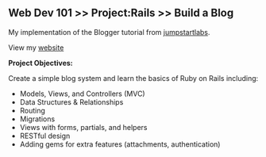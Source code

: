 ## Web Dev 101 >> Project:Rails >> Build a Blog

My implementation of the Blogger tutorial from [jumpstartlabs](http://tutorials.jumpstartlab.com/projects/blogger.html#blogger-2).

View my [website](http://pure-meadow-9674.herokuapp.com/)

**Project Objectives:**

Create a simple blog system and learn the basics of Ruby on Rails including:

* Models, Views, and Controllers (MVC)
* Data Structures & Relationships
* Routing
* Migrations
* Views with forms, partials, and helpers
* RESTful design
* Adding gems for extra features (attachments, authentication)

